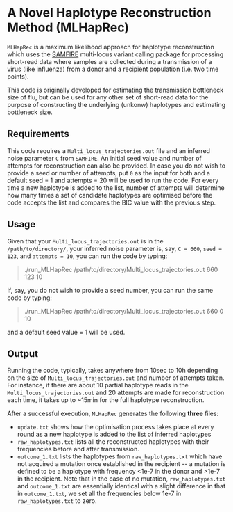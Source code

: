 # A Novel Haplotype Reconstruction Method (MLHapRec)
`MLHapRec` is a maximum likelihood approach for haplotype reconstruction which uses the [SAMFIRE](https://github.com/cjri/samfire/blob/master/README.md) multi-locus variant calling package for processing short-read data where samples are collected during a transmission of a virus (like influenza) from a donor and a recipient population (i.e. two time points). 

This code is originally developed for estimating the transmission bottleneck size of flu, but can be used for any other set of short-read data for the purpose of constructing the underlying (unkonw) haplotypes and estimating bottleneck size. 

## Requirements
This code requires a `Multi_locus_trajectories.out` file and an inferred noise parameter `C` from `SAMFIRE`. An initial seed value and number of attempts for reconstruction can also be provided. In case you do not wish to provide a seed or number of attempts, put `0` as the input for both and a default seed = 1 and attempts = 20 will be used to run the code. For every time a new haplotype is added to the list, number of attempts will determine how many times a set of candidate haplotypes are optimised before the code accepts the list and compares the BIC value with the previous step. 

## Usage
Given that your `Multi_locus_trajectories.out` is in the `/path/to/directory/`, your inferred noise parameter is, say, `C = 660`, `seed = 123`, and `attempts = 10`, you can run the code by typing:
> ./run_MLHapRec /path/to/directory/Multi_locus_trajectories.out 660 123 10

If, say, you do not wish to provide a seed number, you can run the same code by typing:
> ./run_MLHapRec /path/to/directory/Multi_locus_trajectories.out 660 0 10

and a default seed value = 1 will be used.

## Output
Running the code, typically, takes anywhere from 10sec to 10h depending on the size of `Multi_locus_trajectories.out` and number of attempts taken. For instance, if there are about 10 partial haplotype reads in the `Multi_locus_trajectories.out` and 20 attempts are made for reconstruction each time, it takes up to ~15min for the full haplotype reconstruction. 

After a successful execution, `MLHapRec` generates the following **three** files: 
- `update.txt` shows how the optimisation process takes place at every round as a new haplotype is added to the list of inferred haplotypes 
- `raw_haplotypes.txt` lists all the reconstructed haplotypes with their frequencies before and after transmission.
- `outcome_1.txt` lists the haplotypes from `raw_haplotypes.txt` which have not acquired a mutation once established in the recipient -- a mutation is defined to be a haplotype with frequency <1e-7 in the donor and >1e-7 in the recipient.
Note that in the case of no mutation, `raw_haplotypes.txt` and `outcome_1.txt` are essentially identical with a slight difference in that in `outcome_1.txt`, we set all the frequencies below 1e-7 in `raw_haplotypes.txt` to zero.

